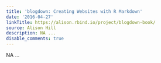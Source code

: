```yaml
---
title: 'blogdown: Creating Websites with R Markdown'
date: '2016-04-27'
linkTitle: https://alison.rbind.io/project/blogdown-book/
source: Alison Hill
description: NA ...
disable_comments: true
---
```

NA ...